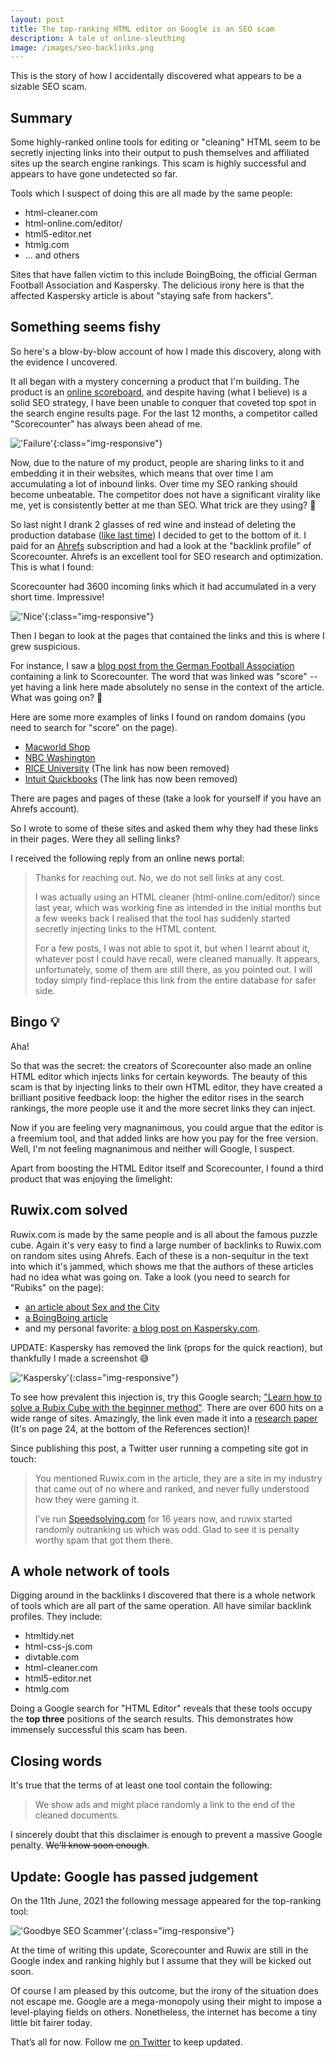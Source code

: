 ```yaml
---
layout: post
title: The top-ranking HTML editor on Google is an SEO scam
description: A tale of online-sleuthing
image: /images/seo-backlinks.png
---
```



This is the story of how I accidentally discovered what appears to be a sizable SEO scam.

## Summary
Some highly-ranked online tools for editing or "cleaning" HTML seem to be secretly injecting links into their output to push themselves and 
affiliated sites up the search engine rankings. This scam is highly successful and appears to have gone undetected so far.

Tools which I suspect of doing this are all made by the same people:

* html-cleaner.com
* html-online.com/editor/
* html5-editor.net
* htmlg.com
* ... and others

Sites that have fallen victim to this include BoingBoing, the official German Football Association and Kaspersky. The delicious irony here is that the affected Kaspersky article is about "staying safe from hackers".  

## Something seems fishy

So here's a blow-by-blow account of how I made this discovery, along with the evidence I uncovered.

It all began with a mystery concerning a product that I'm building. The product is an [online scoreboard](https://keepthescore.co/), and despite having (what I believe) is a solid SEO strategy, I have been unable to conquer that coveted top spot in the search engine results page. For the last 12 months, a competitor called "Scorecounter" has always been ahead of me.

!['Failure'](/images/seo-google-serp.png){:class="img-responsive"}

Now, due to the nature of my product, people are sharing links to it and embedding it in their websites, which means that over time I am accumulating a lot of inbound links. Over time my SEO ranking should become unbeatable. The competitor does not have a significant virality like me, yet is consistently better at me than SEO. What trick are they using? 🤔

So last night I drank 2 glasses of red wine and instead of deleting the production database ([like last time](https://keepthescore.co/blog/posts/deleting_the_production_database/)) I decided to get to the bottom of it. I paid for an [Ahrefs](https://ahrefs.com/) subscription and had a look at the "backlink profile" of Scorecounter. Ahrefs is an excellent tool for SEO research and optimization. This is what I found:

Scorecounter had 3600 incoming links which it had accumulated in a very short time. Impressive! 

!['Nice'](/images/seo-backlinks.png){:class="img-responsive"}

Then I began to look at the pages that contained the links and this is where I grew suspicious.

For instance, I saw a [blog post from the German Football Association](https://www.dfb.de/en/news/detail/loew-ter-stegen-will-be-in-goal-225988/?no_cache=1) containing a link to Scorecounter. The word that was linked was "score" -- yet having a link here made absolutely no sense in the context of the article. What was going on? 🤔

Here are some more examples of links I found on random domains (you need to search for "score" on the page). 

* [Macworld Shop](https://shop.macworld.com/sales/lenovo-mirage-ar-ar-7562b-headset-4-3-display-marvel-dimension-of-heroes-new)
* [NBC Washington](https://www.nbcwashington.com/news/sports/nbcsports/lars-eller-says-tom-wilsons-hits-in-scrum-with-rangers-werent-a-big-deal/2660863/)
* [RICE University](https://csweb.rice.edu/academics/graduate-programs/online-mds/faqs) (The link has now been removed)
* [Intuit Quickbooks](https://quickbooks.intuit.com/au/quickbooks-online-accountant/package-offer/terms/) (The link has now been removed)


There are pages and pages of these (take a look for yourself if you have an Ahrefs account). 

So I wrote to some of these sites and asked them why they had these links in their pages. Were they all selling links?

I received the following reply from an online news portal: 

>Thanks for reaching out. No, we do not sell links at any cost. 
>
>I was actually using an HTML cleaner (html-online.com/editor/) since last year, which was working fine as intended in the initial months but a few weeks back I realised that the tool has suddenly started secretly injecting links to the HTML content.
> 
>For a few posts, I was not able to spot it, but when I learnt about it, whatever post I could have recall, were cleaned manually. It appears, unfortunately, some of them are still there, as you pointed out. I will today simply find-replace this link from the entire database for safer side.

## Bingo 💡

Aha! 

So that was the secret: the creators of Scorecounter also made an online HTML editor which injects links for certain keywords. The beauty of this scam is that by injecting links to their own HTML editor, they have created a brilliant positive feedback loop: the higher the editor rises in the search rankings, the more people use it and the more secret links they can inject.

Now if you are feeling very magnanimous, you could argue that the editor is a freemium tool, and that added links are how you pay for the free version. Well, I'm not feeling magnanimous and neither will Google, I suspect.

Apart from boosting the HTML Editor itself and Scorecounter, I found a third product that was enjoying the limelight:

## Ruwix.com solved
Ruwix.com is made by the same people and is all about the famous puzzle cube. Again it's very easy to find a large number of backlinks to Ruwix.com on random sites using Ahrefs. Each of these is a non-sequitur in the text into which it's jammed, which shows me that the authors of these articles had no idea what was going on. Take a look (you need to search for "Rubiks" on the page):

* [an article about Sex and the City](https://www.complex.com/pop-culture/2018/02/kim-cattrall-tells-sarah-jessica-parker-stop-exploiting-tragedy)
* [a BoingBoing article](https://boingboing.net/2017/06/27/a-review-of-cosmic-trigger-a.html)
* and my personal favorite: [a blog post on Kaspersky.com](https://www.kaspersky.com/resource-center/threats/coronavirus-how-to-stay-safe-hackers-scammers).

UPDATE: Kaspersky has removed the link (props for the quick reaction), but thankfully I made a screenshot 😅

!['Kaspersky'](/images/seo-kaspersky.png){:class="img-responsive"}

To see how prevalent this injection is, try this Google search; ["Learn how to solve a Rubix Cube with the beginner method"](https://www.google.com/search?q=%22Learn+how+to+solve+a+Rubix+Cube+with+the+beginner+method%22). There are over 600 hits on a wide range of sites. Amazingly, the link even made it into a [research paper](https://www.researchsquare.com/article/rs-8615/v1) (It's on page 24, at the bottom of the References section)!

Since publishing this post, a Twitter user running a competing site got in touch:

> You mentioned Ruwix.com in the article, they are a site in my industry that came out of no where and ranked, and never fully understood how they were gaming it. 
> 
> I've run [Speedsolving.com](https://speedsolving.com) for 16 years now, and ruwix started randomly outranking us which was odd.  Glad to see it is penalty worthy spam that got them there.

## A whole network of tools
Digging around in the backlinks I discovered that there is a whole network of tools which are all part of the same operation. All have similar backlink profiles. They include:

* htmltidy.net
* html-css-js.com
* divtable.com
* html-cleaner.com
* html5-editor.net
* htmlg.com

Doing a Google search for "HTML Editor" reveals that these tools occupy the **top three** positions of the search results. This demonstrates how immensely successful this scam has been.

## Closing words

It's true that the terms of at least one tool contain the following:

> We show ads and might place randomly a link to the end of the cleaned documents.

I sincerely doubt that this disclaimer is enough to prevent a massive Google penalty.  ~~We'll know soon enough~~. 

## Update: Google has passed judgement

On the 11th June, 2021 the following message appeared for the top-ranking tool:

!['Goodbye SEO Scammer'](/images/seo-goodbye-scammer.png){:class="img-responsive"}

At the time of writing this update, Scorecounter and Ruwix are still in the Google index and ranking highly but I assume that they will be kicked out soon.

Of course I am pleased by this outcome, but the irony of the situation does not escape me. Google are a mega-monopoly using their might to impose a level-playing fields on others. Nonetheless, the internet has become a tiny little bit fairer today.

That’s all for now. Follow me [on Twitter](https://twitter.com/wrede) to keep updated.